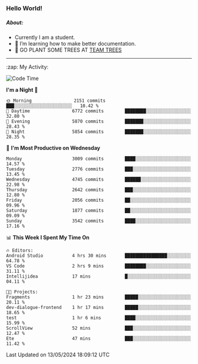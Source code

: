 ### Hello World!

##### About:
- Currently I am a student.
- 🌱 I’m learning how to make better documentation.
- 🌱 GO PLANT SOME TREES AT [TEAM TREES](https://teamtrees.org/)

---
  <summary>:zap: My Activity:</summary>
  
<!--START_SECTION:waka-->
![Code Time](http://img.shields.io/badge/Code%20Time-1%2C376%20hrs%2048%20mins-blue)

**I'm a Night 🦉** 

```text
🌞 Morning                2151 commits        ███░░░░░░░░░░░░░░░░░░░░░░   10.42 % 
🌆 Daytime                6772 commits        ████████░░░░░░░░░░░░░░░░░   32.80 % 
🌃 Evening                5870 commits        ███████░░░░░░░░░░░░░░░░░░   28.43 % 
🌙 Night                  5854 commits        ███████░░░░░░░░░░░░░░░░░░   28.35 % 
```
📅 **I'm Most Productive on Wednesday** 

```text
Monday                   3009 commits        ████░░░░░░░░░░░░░░░░░░░░░   14.57 % 
Tuesday                  2776 commits        ███░░░░░░░░░░░░░░░░░░░░░░   13.45 % 
Wednesday                4745 commits        ██████░░░░░░░░░░░░░░░░░░░   22.98 % 
Thursday                 2642 commits        ███░░░░░░░░░░░░░░░░░░░░░░   12.80 % 
Friday                   2056 commits        ██░░░░░░░░░░░░░░░░░░░░░░░   09.96 % 
Saturday                 1877 commits        ██░░░░░░░░░░░░░░░░░░░░░░░   09.09 % 
Sunday                   3542 commits        ████░░░░░░░░░░░░░░░░░░░░░   17.16 % 
```


📊 **This Week I Spent My Time On** 

```text
🔥 Editors: 
Android Studio           4 hrs 30 mins       ████████████████░░░░░░░░░   64.78 % 
VS Code                  2 hrs 9 mins        ████████░░░░░░░░░░░░░░░░░   31.11 % 
Intellijidea             17 mins             █░░░░░░░░░░░░░░░░░░░░░░░░   04.11 % 

🐱‍💻 Projects: 
Fragments                1 hr 23 mins        █████░░░░░░░░░░░░░░░░░░░░   20.11 % 
dev-dialogue-frontend    1 hr 17 mins        █████░░░░░░░░░░░░░░░░░░░░   18.65 % 
test                     1 hr 6 mins         ████░░░░░░░░░░░░░░░░░░░░░   15.99 % 
ScrollView               52 mins             ███░░░░░░░░░░░░░░░░░░░░░░   12.47 % 
Ete                      47 mins             ███░░░░░░░░░░░░░░░░░░░░░░   11.42 % 
```


 Last Updated on 13/05/2024 18:09:12 UTC
<!--END_SECTION:waka-->
